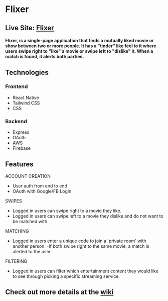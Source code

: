 # Flixer
## Live Site: [Flixer](http://airbnball.herokuapp.com)

#### Flixer, is a single-page application that finds a mutually liked movie or show between two or more people. It has a "tinder" like feel to it where users swipe right to "like" a movie or swipe left to "dislike" it. When a match is found, it alerts both parties.



## Technologies

### Frontend
 - React Native
 - Tailwind CSS
 - CSS
 
### Backend
 - Express
 - OAuth
 - AWS
 - Firebase
 
## Features

ACCOUNT CREATION

 - User auth from end to end
 - OAuth with Google/FB Login


SWIPES

 - Logged in users can swipe right to a movie they like.
 - Logged in users can swipe left to a movie they dislike and do not want to be matched with.

MATCHING

 - Logged in users enter a unique code to join a 'private room' with another person.
 -If both swipe right to the same movie, a match is alerted to the user. 

FILTERING

 - Logged in users can filter which entertainment content they would like to see through picking a specific streaming service.


## Check out more details at the [wiki](https://github.com/amanallahcode1/Flixer/wiki)


